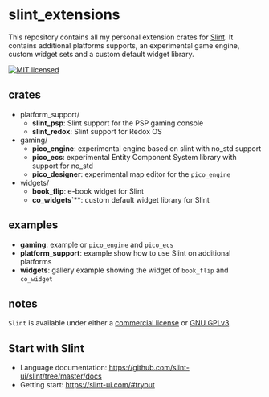 # slint_extensions

This repository contains all my personal extension crates for [Slint](https://slint-ui.com/). It contains additional platforms supports, an experimental game engine, custom widget sets and a custom default widget library.

[![MIT licensed](https://img.shields.io/badge/license-MIT-blue.svg)](./LICENSE)

## crates

* platform_support/
    * **slint_psp**: Slint support for the PSP gaming console
    * **slint_redox**: Slint support for Redox OS
* gaming/
    * **pico_engine**: experimental engine based on slint with no_std support
    * **pico_ecs**: experimental Entity Component System library with support for no_std
    * **pico_designer**: experimental map editor for the `pico_engine`
* widgets/
    * **book_flip**: e-book widget for Slint
    * **co_widgets**`**: custom default widget library for Slint

## examples

* **gaming**: example or `pico_engine` and `pico_ecs`
* **platform_support**: example show how to use Slint on additional platforms
* **widgets**: gallery example showing the widget of `book_flip` and `co_widget`

## notes

`Slint` is available under either a [commercial license](https://github.com/slint-ui/slint/blob/master/LICENSES/LicenseRef-Slint-commercial.md)
or [GNU GPLv3](https://github.com/slint-ui/slint/blob/master/LICENSES/GPL-3.0-only.txt).

## Start with Slint

* Language documentation: https://github.com/slint-ui/slint/tree/master/docs
* Getting start: https://slint-ui.com/#tryout